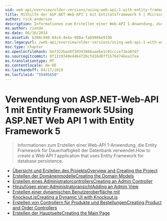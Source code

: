 ```yaml
---
uid: web-api/overview/older-versions/using-web-api-1-with-entity-framework-5/index
title: Mithilfe der ASP.NET-Web-API 1 mit Entitätsframework 5 | Microsoft-Dokumentation
author: rick-anderson
description: Informationen zum Erstellen einer Web-API 1-Anwendung, die Entity Framework für Dauerhaftigkeit der Datenbank verwendet.
ms.author: riande
ms.date: 06/16/2014
ms.assetid: b380c940-84c4-4e4a-980a-fa69986e919b
msc.legacyurl: /web-api/overview/older-versions/using-web-api-1-with-entity-framework-5
msc.type: chapter
ms.openlocfilehash: be7322bae8f3d343866aae6e1c91ccce73ea6fd7
ms.sourcegitcommit: 0f1119340e4464720cfd16d0ff15764746ea1fea
ms.translationtype: MT
ms.contentlocale: de-DE
ms.lasthandoff: 04/17/2019
ms.locfileid: "59405650"
---
```

# <a name="using-aspnet-web-api-1-with-entity-framework-5"></a><span data-ttu-id="3cc9c-103">Verwendung von ASP.NET-Web-API 1 mit Entity Framework 5</span><span class="sxs-lookup"><span data-stu-id="3cc9c-103">Using ASP.NET Web API 1 with Entity Framework 5</span></span>

> <span data-ttu-id="3cc9c-104">Informationen zum Erstellen einer Web-API 1-Anwendung, die Entity Framework für Dauerhaftigkeit der Datenbank verwendet.</span><span class="sxs-lookup"><span data-stu-id="3cc9c-104">How to create a Web API 1 application that uses Entity Framework for database persistence.</span></span>


- [<span data-ttu-id="3cc9c-105">Übersicht und Erstellen des Projekts</span><span class="sxs-lookup"><span data-stu-id="3cc9c-105">Overview and Creating the Project</span></span>](using-web-api-with-entity-framework-part-1.md)
- [<span data-ttu-id="3cc9c-106">Erstellen der Domänenmodelle</span><span class="sxs-lookup"><span data-stu-id="3cc9c-106">Creating the Domain Models</span></span>](using-web-api-with-entity-framework-part-2.md)
- [<span data-ttu-id="3cc9c-107">Erstellen eines Administratorcontrollers</span><span class="sxs-lookup"><span data-stu-id="3cc9c-107">Creating an Admin Controller</span></span>](using-web-api-with-entity-framework-part-3.md)
- [<span data-ttu-id="3cc9c-108">Hinzufügen einer-Administratoransicht</span><span class="sxs-lookup"><span data-stu-id="3cc9c-108">Adding an Admin View</span></span>](using-web-api-with-entity-framework-part-4.md)
- [<span data-ttu-id="3cc9c-109">Erstellen einer dynamischen Benutzeroberfläche mit Knockout.js</span><span class="sxs-lookup"><span data-stu-id="3cc9c-109">Creating a Dynamic UI with Knockout.js</span></span>](using-web-api-with-entity-framework-part-5.md)
- [<span data-ttu-id="3cc9c-110">Erstellen von Controllern für Produkte und Bestellungen</span><span class="sxs-lookup"><span data-stu-id="3cc9c-110">Creating Product and Order Controllers</span></span>](using-web-api-with-entity-framework-part-6.md)
- [<span data-ttu-id="3cc9c-111">Erstellen der Hauptseite</span><span class="sxs-lookup"><span data-stu-id="3cc9c-111">Creating the Main Page</span></span>](using-web-api-with-entity-framework-part-7.md)
